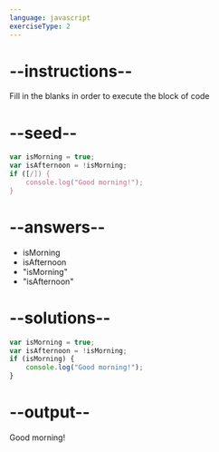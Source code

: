 ```yaml
---
language: javascript
exerciseType: 2
---
```


# --instructions--

Fill in the blanks in order to execute the block of code

# --seed--

```javascript
var isMorning = true;
var isAfternoon = !isMorning;
if ([/]) {
    console.log("Good morning!");
}
```

# --answers--

- isMorning
- isAfternoon
- "isMorning"
- "isAfternoon"

# --solutions--

```javascript
var isMorning = true;
var isAfternoon = !isMorning;
if (isMorning) {
    console.log("Good morning!");
}
```

# --output--

Good morning!

